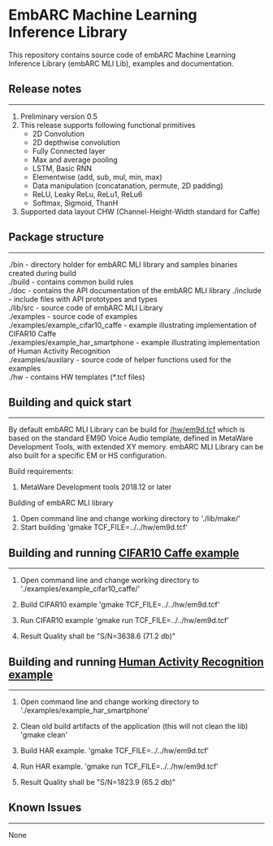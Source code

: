 EmbARC Machine Learning Inference Library
==================================================

This repository contains source code of embARC Machine Learning Inference Library (embARC MLI Lib),
examples and documentation.

## Release notes
----------------
1. Preliminary version 0.5
2. This release supports following functional primitives
	* 2D Convolution
	* 2D depthwise convolution
	* Fully Connected layer
	* Max and average pooling
	* LSTM, Basic RNN
	* Elementwise (add, sub, mul, min, max)
	* Data manipulation (concatanation, permute, 2D padding)
	* ReLU, Leaky ReLu, ReLu1, ReLu6
	* Softmax, Sigmoid, ThanH
3. Supported data layout CHW (Channel-Height-Width standard for Caffe)

## Package structure
--------------------
./bin                             - directory holder for embARC MLI library and samples binaries created during build  
./build                           - contains common build rules  
./doc                             - contains the API documentation of the embARC MLI library
./include                         - include files with API prototypes and types  
./lib/src                         - source code of embARC MLI Library  
./examples                        - source code of examples  
./examples/example_cifar10_caffe  - example illustrating implementation of CIFAR10 Caffe  
./examples/example_har_smartphone - example illustrating implementation of Human Activity Recognition  
./examples/auxilary               - source code of helper functions used for the examples  
./hw                              - contains HW templates (*.tcf files)   

## Building and quick start
---------------------------
By default embARC MLI Library can be build for [/hw/em9d.tcf](/hw/em9d.tcf) which is based on the standard EM9D Voice Audio template, 
defined in MetaWare Development Tools, with extended XY memory. embARC MLI Library can be also built for a specific 
EM or HS configuration.

Build requirements:
1. MetaWare Development tools 2018.12 or later

Building of embARC MLI library	
1. Open command line and change working directory to './lib/make/'      
2. Start building
	'gmake TCF_FILE=../../hw/em9d.tcf'

## Building and running [CIFAR10 Caffe example](examples/example_cifar10_caffe/README.md)
---------------------------------------------
1. Open command line and change working directory to './examples/example_cifar10_caffe/'

2. Build CIFAR10 example
	'gmake TCF_FILE=../../hw/em9d.tcf'

3. Run CIFAR10 example
	'gmake run TCF_FILE=../../hw/em9d.tcf'

4. Result Quality shall be "S/N=3638.6     (71.2 db)"

## Building and running [Human Activity Recognition example](examples/example_har_smartphone/README.md)
----------------------------------------------------------
1. Open command line and change working directory to './examples/example_har_smartphone'

2. Clean old build artifacts of the application (this will not clean the lib)
	'gmake clean'

3. Build HAR example.
	'gmake TCF_FILE=../../hw/em9d.tcf'

4. Run HAR example.
    'gmake run TCF_FILE=../../hw/em9d.tcf'

5. Result Quality shall be "S/N=1823.9     (65.2 db)"
		

## Known Issues
---------------
None

